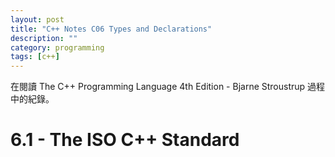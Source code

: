 ```yaml
---
layout: post
title: "C++ Notes C06 Types and Declarations"
description: ""
category: programming
tags: [c++]
---
```


在閱讀 The C++ Programming Language 4th Edition - Bjarne Stroustrup 過程中的紀錄。

# 6.1 - The ISO C++ Standard
